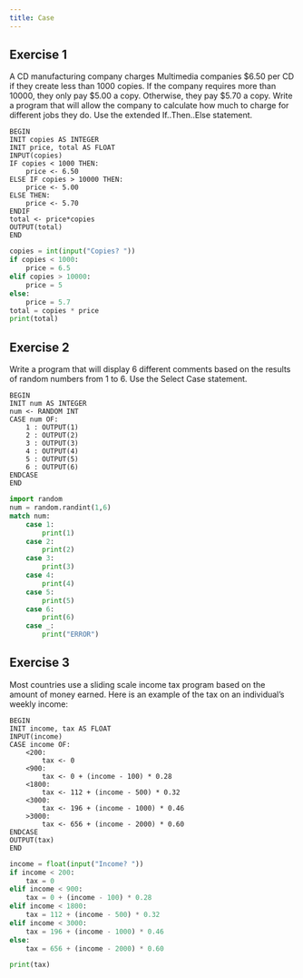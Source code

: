 ```yaml
---
title: Case
---
```

## Exercise 1
A CD manufacturing company charges Multimedia companies $6.50 per CD if they create less than 1000 copies. If the company requires more than 10000, they only pay $5.00 a copy. Otherwise, they pay $5.70 a copy. Write a program that will allow the company to calculate how much to charge for different jobs they do. Use the extended If..Then..Else statement.

```Pseudocode
BEGIN
INIT copies AS INTEGER
INIT price, total AS FLOAT
INPUT(copies)
IF copies < 1000 THEN:
	price <- 6.50
ELSE IF copies > 10000 THEN:
	price <- 5.00
ELSE THEN:
	price <- 5.70
ENDIF
total <- price*copies
OUTPUT(total)
END
```

```python
copies = int(input("Copies? "))
if copies < 1000:
	price = 6.5
elif copies > 10000:
	price = 5
else:
	price = 5.7
total = copies * price
print(total)
```

## Exercise 2

Write a program that will display 6 different comments based on the results of random numbers from 1 to 6. Use the Select Case statement.

```Pseudocode
BEGIN
INIT num AS INTEGER
num <- RANDOM INT
CASE num OF:
	1 : OUTPUT(1)
	2 : OUTPUT(2)
	3 : OUTPUT(3)
	4 : OUTPUT(4)
	5 : OUTPUT(5)
	6 : OUTPUT(6)
ENDCASE
END
```

```python
import random
num = random.randint(1,6)
match num:
	case 1:
		print(1)
	case 2:
		print(2)
	case 3:
		print(3)
	case 4:
		print(4)
	case 5:
		print(5)
	case 6:
		print(6)
	case _:
		print("ERROR")
```


## Exercise 3
Most countries use a sliding scale income tax program based on the amount of money earned. Here is an example of the tax on an individual’s weekly income:

```Pseudocode
BEGIN
INIT income, tax AS FLOAT
INPUT(income)
CASE income OF:
	<200:
		tax <- 0
	<900:
		tax <- 0 + (income - 100) * 0.28
	<1800:
		tax <- 112 + (income - 500) * 0.32
	<3000:
		tax <- 196 + (income - 1000) * 0.46
	>3000:
		tax <- 656 + (income - 2000) * 0.60
ENDCASE
OUTPUT(tax)
END
```

```python
income = float(input("Income? "))
if income < 200:
	tax = 0
elif income < 900:
	tax = 0 + (income - 100) * 0.28
elif income < 1800:
	tax = 112 + (income - 500) * 0.32
elif income < 3000:
	tax = 196 + (income - 1000) * 0.46
else:
	tax = 656 + (income - 2000) * 0.60

print(tax)

```










